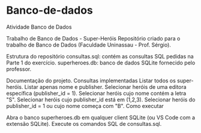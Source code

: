 # Banco-de-dados
Atividade Banco de Dados

Trabalho de Banco de Dados - Super-Heróis
Repositório criado para o trabalho de Banco de Dados (Faculdade Uninassau - Prof. Sérgio).

Estrutura do repositório
consultas.sql: contém as consultas SQL pedidas na Parte 1 do exercício.
superheroes.db: banco de dados SQLite fornecido pelo professor.

Documentação do projeto.
Consultas implementadas
Listar todos os super-heróis.
Listar apenas nome e publisher.
Selecionar heróis de uma editora específica (publisher_id = 1).
Selecionar heróis cujo nome contém a letra "S".
Selecionar heróis cujo publisher_id está em (1,2,3).
Selecionar heróis do publisher_id = 1 ou cujo nome começa com "B".
Como executar

Abra o banco superheroes.db em qualquer client SQLite (ou VS Code com a extensão SQLite).
Execute os comandos SQL de consultas.sql.
